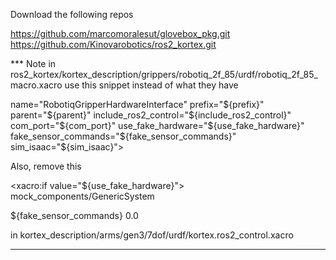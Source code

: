 Download the following repos

https://github.com/marcomoralesut/glovebox_pkg.git
https://github.com/Kinovarobotics/ros2_kortex.git

*** Note in ros2_kortex/kortex_description/grippers/robotiq_2f_85/urdf/robotiq_2f_85_macro.xacro
use this snippet instead of what they have

name="RobotiqGripperHardwareInterface"
  prefix="${prefix}"
  parent="${parent}"
  include_ros2_control="${include_ros2_control}"
  com_port="${com_port}"
  use_fake_hardware="${use_fake_hardware}"
  fake_sensor_commands="${fake_sensor_commands}"
  sim_isaac="${sim_isaac}">
  <origin xyz="0 0 0" rpy="0 0 0" />

Also, remove this

<xacro:if value="${use_fake_hardware}">
  <plugin>mock_components/GenericSystem</plugin>
  <param name="fake_sensor_commands">${fake_sensor_commands}</param>
  <param name="state_following_offset">0.0</param>
</xacro:if>

in kortex_description/arms/gen3/7dof/urdf/kortex.ros2_control.xacro

***
